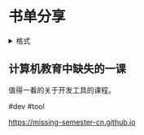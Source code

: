 # 书单分享
<details>
<summary>格式</summary>
<pre>
## 标题
推荐语
#标签

链接地址
</pre>
</details>

## 计算机教育中缺失的一课
值得一看的关于开发工具的课程。

#dev #tool

https://missing-semester-cn.github.io
